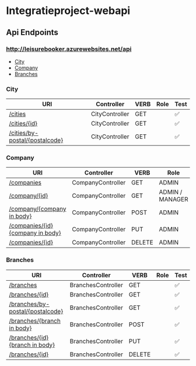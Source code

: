 # Integratieproject-webapi

## Api Endpoints

### http://leisurebooker.azurewebsites.net/api

* [City](#city)
* [Company](#company)
* [Branches](#branches)

### City

| URI | Controller | VERB | Role | Test |
| --- | --- | --- | --- | --- |
| [/cities](http://leisurebooker.azurewebsites.net/api/cities) | CityController | GET |  | :white_check_mark: |
| [/cities/{id}](http://leisurebooker.azurewebsites.net/api/cities/1) | CityController | GET |  | :white_check_mark: |
| [/cities/by-postal/{postalcode}](http://leisurebooker.azurewebsites.net/api/cities/by-postal/2000) | CityController | GET |  | :white_check_mark: |

### Company

| URI | Controller | VERB | Role | Test |
| --- | --- | --- | --- | --- |
| [/companies](http://leisurebooker.azurewebsites.net/api/companies) | CompanyController | GET | ADMIN | :white_check_mark: |
| [/company/{id}](http://leisurebooker.azurewebsites.net/api/companies/1) | CompanyController | GET | ADMIN / MANAGER | :white_check_mark: |
| [/company/{company in body}](http://leisurebooker.azurewebsites.net/api/companies/) | CompanyController | POST | ADMIN | :white_check_mark: |
| [/companies/{id}{company in body}](http://leisurebooker.azurewebsites.net/api/companies) | CompanyController | PUT | ADMIN | :white_check_mark: |
| [/companies/{id}](http://leisurebooker.azurewebsites.net/api/companies) | CompanyController | DELETE | ADMIN | :white_check_mark: |


### Branches

| URI | Controller | VERB | Role | Test |
| --- | --- | --- | --- | --- |
| [/branches](http://leisurebooker.azurewebsites.net/api/branches) | BranchesController | GET |  | :white_check_mark: |
| [/branches/{id}](http://leisurebooker.azurewebsites.net/api/branches/1) | BranchesController | GET |  | :white_check_mark: |
| [/branches/by-postal/{postalcode}](http://leisurebooker.azurewebsites.net/api/branches/by-postal/2000) | BranchesController | GET |  | :white_check_mark: |
| [/branches/{branch in body}](http://leisurebooker.azurewebsites.net/api/branches/) | BranchesController | POST |  | :white_check_mark: |
| [/branches/{id}{branch in body}](http://leisurebooker.azurewebsites.net/api/branches/) | BranchesController | PUT |  | :white_check_mark: |
| [/branches/{id}](http://leisurebooker.azurewebsites.net/api/branches/) | BranchesController | DELETE |  | :white_check_mark: |

